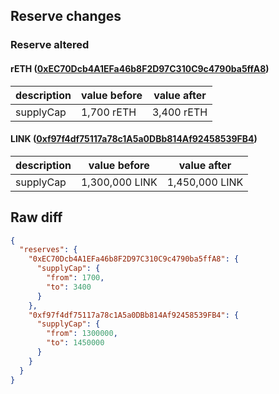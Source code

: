 ## Reserve changes

### Reserve altered

#### rETH ([0xEC70Dcb4A1EFa46b8F2D97C310C9c4790ba5ffA8](https://arbiscan.io/address/0xEC70Dcb4A1EFa46b8F2D97C310C9c4790ba5ffA8))

| description | value before | value after |
| --- | --- | --- |
| supplyCap | 1,700 rETH | 3,400 rETH |


#### LINK ([0xf97f4df75117a78c1A5a0DBb814Af92458539FB4](https://arbiscan.io/address/0xf97f4df75117a78c1A5a0DBb814Af92458539FB4))

| description | value before | value after |
| --- | --- | --- |
| supplyCap | 1,300,000 LINK | 1,450,000 LINK |


## Raw diff

```json
{
  "reserves": {
    "0xEC70Dcb4A1EFa46b8F2D97C310C9c4790ba5ffA8": {
      "supplyCap": {
        "from": 1700,
        "to": 3400
      }
    },
    "0xf97f4df75117a78c1A5a0DBb814Af92458539FB4": {
      "supplyCap": {
        "from": 1300000,
        "to": 1450000
      }
    }
  }
}
```